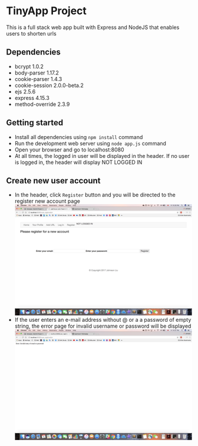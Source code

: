 # TinyApp Project

This is a full stack web app built with Express and NodeJS that enables users to shorten urls

## Dependencies

   - bcrypt 1.0.2
   - body-parser 1.17.2
   - cookie-parser 1.4.3
   - cookie-session 2.0.0-beta.2
   - ejs 2.5.6
   - express 4.15.3
   - method-override 2.3.9

## Getting started
  - Install all dependencies using `npm install` command
  - Run the development web server using `node app.js` command
  - Open your browser and go to localhost:8080
  - At all times, the logged in user will be displayed in the header. If no user is logged in, the header will display NOT LOGGED IN

## Create new user account

  - In the header, click `Register` button and you will be directed to the register new account page
  !["Screenshot of register page"](https://github.com/liujohnson118/tinyApp/blob/master/docs/tinyApp_register.png)
  - If the user enters an e-mail address without @ or a a password of empty string, the error page for invalid username or password will be displayed
  !["Screenshot of invalid user e-mail or password"](https://github.com/liujohnson118/tinyApp/blob/master/docs/tinyApp_errorInvalidRegister.png)
